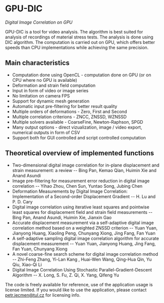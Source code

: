 # GPU-DIC
*Digital Image Correlation on GPU*

GPU-DIC is a tool for video analysis. The algorithm is best suited for analysis of recordings of material stress tests. The analysis is done using DIC algorithm. The computation is carried out on GPU, which offers better speeds 
than CPU implementations while achieving the same precision.

## Main characteristics
  * Computation done using OpenCL - computation done on GPU (or on CPU where no GPU is available)
  * Deformation and strain field computation
  * Input in form of video or image series
  * No limitation on camera FPS
  * Support for dynamic mesh generation
  * Automatic input pre-filtering for better result quality
  * Multiple orders of deformations - Zero, First and Second
  * Multiple correlation criterions - ZNCC, ZNSSD, WZNSSD
  * Multiple solvers available - CoarseFine, Newton-Raphson, SPGD
  * Many output options - direct vizualization, image / video export, numerical outputs in form of CSV
  * Support both for GUI controlled and script controlled computation
  
## Theoretical overview of implemented functions
  * Two-dimensional digital image correlation for in-plane displacement and strain measurement: a review -- Bing Pan, Kemao Qian, Huimin Xie and Anand Asundi
  * Image pre-filtering for measurement error reduction in digital image correlation -- Yihao Zhou, Chen Sun, Yuntao Song, Jubing Chen
  * Deformation Measurements by Digital Image Correlation: Implementation of a Second-order Displacement Gradient -- H. Lu and P. D. Cary
  * Digital image correlation using iterative least squares and pointwise least squares for displacement field and strain field measurements -- Bing Pan, Anand Asundi, Huimin Xie, Jianxin Gao
  * Accurate displacement measurement via a self-adaptive digital image correlation method based on a weighted ZNSSD criterion -- Yuan Yuan, Jianyong Huang, Xiaoling Peng, Chunyang Xiong, Jing Fang, Fan Yuan
  * A self-adaptive sampling digital image correlation algorithm for accurate displacement measurement -- Yuan Yuan, Jianyong Huang, Jing Fang, Fan Yuan, Chunyang Xiong
  * A novel coarse-fine search scheme for digital image correlation method -- Zhi-Feng Zhang, Yi-Lan Kang , Huai-Wen Wang, Qing-Hua Qin, Yu Qiu, Xiao-Qi Li
  * Digital Image Correlation Using Stochastic Parallel-Gradient-Descent Algorithm -- X. Long, S. Fu, Z. Qi, X. Yang, Qifeng Yu        

The code is freely available for reference, use of the application usage is license limited. If you would like to use the application, please contact petr.jecmen@tul.cz for licensing info.
